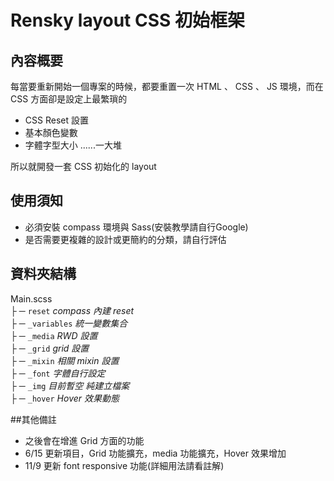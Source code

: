 # Rensky layout CSS 初始框架

## 內容概要 ##

每當要重新開始一個專案的時候，都要重置一次 HTML 、 CSS 、 JS 環境，而在 CSS 方面卻是設定上最繁瑣的

* CSS Reset 設置
* 基本顏色變數
* 字體字型大小 ......一大堆

所以就開發一套 CSS 初始化的 layout

## 使用須知

* 必須安裝 compass 環境與 Sass(安裝教學請自行Google)
* 是否需要更複雜的設計或更簡約的分類，請自行評估

## 資料夾結構

Main.scss <br>
├ ─ <code>reset</code>&nbsp;*compass 內建 reset*<br>
├ ─ <code>_variables</code>&nbsp;*統一變數集合*<br>
├ ─ <code>_media</code>&nbsp;*RWD 設置*<br>
├ ─ <code>_grid</code>&nbsp;*grid 設置*<br>
├ ─ <code>_mixin</code>&nbsp;*相關 mixin 設置*<br>
├ ─ <code>_font</code>&nbsp;*字體自行設定*<br>
├ ─ <code>_img</code>&nbsp;*目前暫空 純建立檔案*<br>
├ ─ <code>_hover</code>&nbsp;*Hover 效果動態*<br>

##其他備註

* 之後會在增進 Grid 方面的功能
* 6/15 更新項目，Grid 功能擴充，media 功能擴充，Hover 效果增加
* 11/9 更新 font responsive 功能(詳細用法請看註解)


